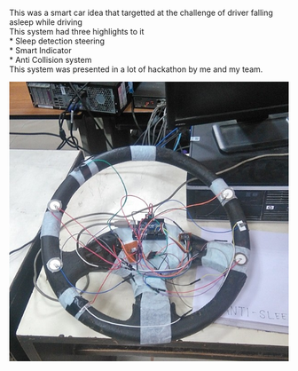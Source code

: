 
<br>
This was a smart car idea that targetted at the challenge of driver falling asleep while driving   
<br>
This system had three highlights to it
<br>    * Sleep detection steering
<br>    * Smart Indicator
<br>    * Anti Collision system
<br>
This system was presented in a lot of hackathon by me and my team.
<br> 

![alt text](https://github.com/codermamba/Anti-Accident-System/blob/main/Smart%20Steering.jpg?raw=true) 